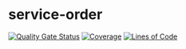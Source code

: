 # service-order
[![Quality Gate Status](https://sonarcloud.io/api/project_badges/measure?project=soat-tech-challenge_service-order&metric=alert_status)](https://sonarcloud.io/summary/new_code?id=soat-tech-challenge_service-order) [![Coverage](https://sonarcloud.io/api/project_badges/measure?project=soat-tech-challenge_service-order&metric=coverage)](https://sonarcloud.io/summary/new_code?id=soat-tech-challenge_service-order) [![Lines of Code](https://sonarcloud.io/api/project_badges/measure?project=soat-tech-challenge_service-order&metric=ncloc)](https://sonarcloud.io/summary/new_code?id=soat-tech-challenge_service-order)

